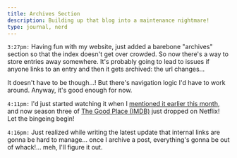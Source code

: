 ```yaml
---
title: Archives Section
description: Building up that blog into a maintenance nightmare!
type: journal, nerd
---
```


`3:27pm:` Having fun with my website, just added a barebone "archives" section so that the index doesn't get over crowded. So now there's a way to store entries away somewhere. It's probably going to lead to issues if anyone links to an entry and then it gets archived: the url changes...

It doesn't have to be though...! But there's navigation logic I'd have to work around. Anyway, it's good enough for now.

`4:11pm:` I'd just started watching it when I [mentioned it earlier this month](/blog/2019-02-03/read), and now season three of [The Good Place (IMDB)](https://www.imdb.com/title/tt4955642/) just dropped on Netflix! Let the bingeing begin!

`4:16pm:` Just realized while writing the latest update that internal links are gonna be hard to manage... once I archive a post, everything's gonna be out of whack!... meh, I'll figure it out.